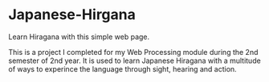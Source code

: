 # Japanese-Hirgana
Learn Hiragana with this simple web page.

This is a project I completed for my Web Processing module during the 2nd semester of 2nd year. It is used to learn Japanese
Hiragana with a multitude of ways to experince the language through sight, hearing and action.
